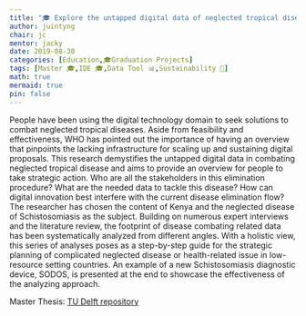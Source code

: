 ```yaml
---
title: "🎓 Explore the untapped digital data of neglected tropical disease, and provide insights for stakeholders to take strategic actions"
author: juintyng
chair: jc
mentor: jacky
date: 2019-08-30
categories: [Education,🎓Graduation Projects]
tags: [Master 🎓,IDE 🎓,Data Tool 📊,Sustainability 🌱]
math: true
mermaid: true
pin: false
---
```


People have been using the digital technology domain to seek solutions to combat neglected tropical diseases. Aside from feasibility and effectiveness, WHO has pointed out the importance of having an overview that pinpoints the lacking infrastructure for scaling up and sustaining digital proposals. This research demystifies the untapped digital data in combating neglected tropical disease and aims to provide an overview for people to take strategic action. Who are all the stakeholders in this elimination procedure? What are the needed data to tackle this disease? How can digital innovation best interfere with the current disease elimination flow? The researcher has chosen the content of Kenya and the neglected disease of Schistosomiasis as the subject. Building on numerous expert interviews and the literature review, the footprint of disease combating related data has been systematically analyzed from different angles. With a holistic view, this series of analyses poses as a step-by-step guide for the strategic planning of complicated neglected disease or health-related issue in low-resource setting countries. An example of a new Schistosomiasis diagnostic device, SODOS, is presented at the end to showcase the effectiveness of the analyzing approach.

Master Thesis: [TU Delft repository](https://repository.tudelft.nl/islandora/object/uuid%3A32b0ddaf-b27c-4de2-97b6-a14d93d60426?collection=education)